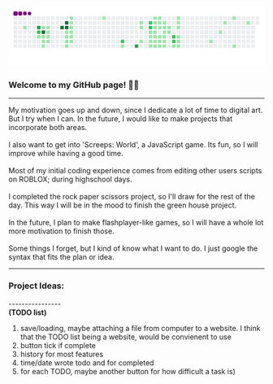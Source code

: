 ![snake gif](https://github.com/mattrich98/mattrich98/blob/output/github-contribution-grid-snake.gif)
### Welcome to my GitHub page! 👋😎
<hr>
My motivation goes up and down, since I dedicate a lot of time to digital art. But I try when I can. In the future, I would like to make projects that incorporate both areas.
<br>
<br>
I also want to get into 'Screeps: World', a JavaScript game. Its fun, so I will improve while having a good time.
<br>
<br>
Most of my initial coding experience comes from editing other users scripts on ROBLOX; during highschool days. 
<br>
<br>
I completed the rock paper scissors project, so I'll draw for the rest of the day. This way I will be in the mood to finish the green house project. 
<br>
<br>
In the future, I plan to make flashplayer-like games, so I will have a whole lot more motivation to finish those. 
<br>
<br>
Some things I forget, but I kind of know what I want to do. I just google the syntax that fits the plan or idea. 
<br>
<hr>
<h3>Project Ideas:</h3>
----------------
<br>
<strong>(TODO list)</strong>
<ol>
  <li>save/loading, maybe attaching a file from computer to a website. I think that the TODO list being a website, would be convienent to use</li> 
  <li>button tick if complete</li>
  <li>history for most features</li>
  <li>time/date wrote todo and for completed </li>
  <li>for each TODO, maybe another button for how difficult a task is)</li>
</ol>
